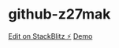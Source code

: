 # github-z27mak

[Edit on StackBlitz ⚡️](https://stackblitz.com/edit/github-z27mak)
[Demo](https://github-z27mak--3000.local.webcontainer.io/)
